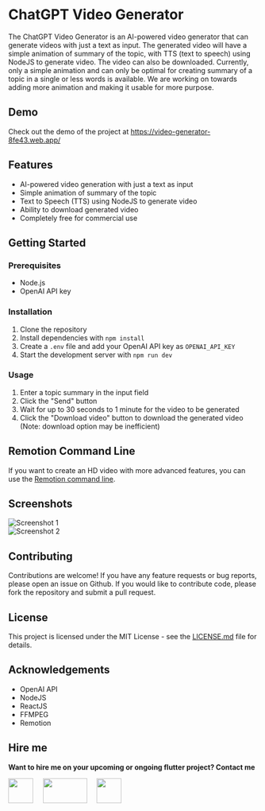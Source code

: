 # ChatGPT Video Generator

The ChatGPT Video Generator is an AI-powered video generator that can generate videos with just a text as input. The generated video will have a simple animation of summary of the topic, with TTS (text to speech) using NodeJS to generate video. The video can also be downloaded. Currently, only a simple animation and can only be optimal for creating summary of a topic in a single or less words is available. We are working on towards adding more animation and making it usable for more purpose.

## Demo

Check out the demo of the project at https://video-generator-8fe43.web.app/

## Features

- AI-powered video generation with just a text as input
- Simple animation of summary of the topic
- Text to Speech (TTS) using NodeJS to generate video
- Ability to download generated video
- Completely free for commercial use

## Getting Started

### Prerequisites

- Node.js
- OpenAI API key

### Installation

1. Clone the repository
2. Install dependencies with `npm install`
3. Create a `.env` file and add your OpenAI API key as `OPENAI_API_KEY`
4. Start the development server with `npm run dev`

### Usage

1. Enter a topic summary in the input field
2. Click the "Send" button
3. Wait for up to 30 seconds to 1 minute for the video to be generated
4. Click the "Download video" button to download the generated video (Note: download option may be inefficient)

## Remotion Command Line

If you want to create an HD video with more advanced features, you can use the [Remotion command line](https://www.remotion.dev/docs/render).

## Screenshots

<!-- Add screenshots here -->
![Screenshot 1](https://lh3.googleusercontent.com/pw/AMWts8DeZeyulGD_rVjkjva5t3Ny2Y4SON66VZ0zLdn6UyFkfSVSuAhjPfNApnC3FVPJECCQJectXFn1jzQV1URkV16O8U6FQKT6uDbDlGILewx-TgJrmDg068YOARdrHZOjhU3tRF-y4CeSQeP1YnkAMibY=w1043-h619-s-no?authuser=0)  
![Screenshot 2](https://lh3.googleusercontent.com/pw/AMWts8AyGsRhNClljfMOb9dt7nH7LhsoPmky2m_N_y7WVEOypZW7EN_67ccDT_Lnx_J4x115IQmientTooC-BalDCecEQJ9MQID2C6_6pz2A5SaZbmBztchOTyubmdBgYKn-TOOQYtWYf851MqSkLuUptF90=w993-h621-s-no?authuser=0)

## Contributing

Contributions are welcome! If you have any feature requests or bug reports, please open an issue on Github. If you would like to contribute code, please fork the repository and submit a pull request.

## License

This project is licensed under the MIT License - see the [LICENSE.md](LICENSE.md) file for details.

## Acknowledgements

- OpenAI API
- NodeJS
- ReactJS
- FFMPEG
- Remotion

## Hire me
**Want to hire me on your upcoming or ongoing flutter project? 
Contact me**

<p><a href="https://www.linkedin.com/in/balaji-kannan-ab8580207/" target="_blank"><img alt="" src="https://cdn-icons-png.flaticon.com/512/174/174857.png" style="height:50px; width:50px" /></a>&nbsp; &nbsp; &nbsp;<a href="https://www.fiverr.com/balajikannan03" target="_blank"><img alt="" src="https://logos-world.net/wp-content/uploads/2020/12/Fiverr-Logo.png" style="height:50px; width:89px" /></a>&nbsp; &nbsp; &nbsp;<a href="http://wa.me/919444036945" target="_blank"><img alt="" src="https://cdn-icons-png.flaticon.com/512/124/124034.png" style="height:50px; width:50px" /></a></p>
